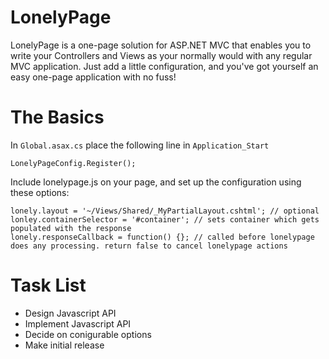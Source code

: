 LonelyPage
==========
LonelyPage is a one-page solution for ASP.NET MVC that enables you to write your Controllers and Views as your normally would with any regular MVC application.
Just add a little configuration, and you've got yourself an easy one-page application with no fuss!

The Basics
==========
In `Global.asax.cs` place the following line in `Application_Start`

```
LonelyPageConfig.Register();
```

Include lonelypage.js on your page, and set up the configuration using these options:

```
lonely.layout = '~/Views/Shared/_MyPartialLayout.cshtml'; // optional
lonley.containerSelector = '#container'; // sets container which gets populated with the response
lonely.responseCallback = function() {}; // called before lonelypage does any processing. return false to cancel lonelypage actions
```

Task List
=========
- Design Javascript API
- Implement Javascript API
- Decide on conigurable options
- Make initial release

